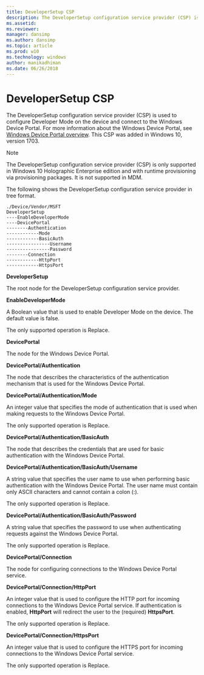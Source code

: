 ```yaml
---
title: DeveloperSetup CSP
description: The DeveloperSetup configuration service provider (CSP) is used to configure developer mode on the device. This CSP was added in the Windows 10, version 1703.
ms.assetid: 
ms.reviewer: 
manager: dansimp
ms.author: dansimp
ms.topic: article
ms.prod: w10
ms.technology: windows
author: manikadhiman
ms.date: 06/26/2018
---
```


# DeveloperSetup CSP

The DeveloperSetup configuration service provider (CSP) is used to configure Developer Mode on the device and connect to the Windows Device Portal. For more information about the Windows Device Portal, see [Windows Device Portal overview](/windows/uwp/debug-test-perf/device-portal). This CSP was added in Windows 10, version 1703.

> [!NOTE]
> The DeveloperSetup configuration service provider (CSP) is only supported in Windows 10 Holographic Enterprise edition and with runtime provisioning via provisioning packages. It is not supported in MDM.

The following shows the DeveloperSetup configuration service provider in tree format.
```
./Device/Vendor/MSFT
DeveloperSetup
----EnableDeveloperMode
----DevicePortal
--------Authentication
------------Mode
------------BasicAuth
----------------Username
----------------Password
--------Connection
------------HttpPort
------------HttpsPort
```
<a href="" id="developersetup"></a>**DeveloperSetup**  
<p>The root node for the DeveloperSetup configuration service provider.

<a href="" id="enabledevelopermode"></a>**EnableDeveloperMode**  
<p>A Boolean value that is used to enable Developer Mode on the device. The default value is false.

<p>The only supported operation is Replace.

<a href="" id="deviceportal"></a>**DevicePortal**   
<p>The node for the Windows Device Portal.   

<a href="" id="deviceportal-authentication"></a>**DevicePortal/Authentication**  
<p>The node that describes the characteristics of the authentication mechanism that is used for the Windows Device Portal.  

<a href="" id="deviceportal-authentication-mode"></a>**DevicePortal/Authentication/Mode**   
<p>An integer value that specifies the mode of authentication that is used when making requests to the Windows Device Portal.  

<p>The only supported operation is Replace.

<a href="" id="deviceportal-authentication-basicauth"></a>**DevicePortal/Authentication/BasicAuth**   
<p>The node that describes the credentials that are used for basic authentication with the Windows Device Portal.  

<a href="" id="deviceportal-authentication-username"></a>**DevicePortal/Authentication/BasicAuth/Username**   
<p>A string value that specifies the user name to use when performing basic authentication with the Windows Device Portal. 
The user name must contain only ASCII characters and cannot contain a colon (:).

<p>The only supported operation is Replace.

<a href="" id="deviceportal-authentication-password"></a>**DevicePortal/Authentication/BasicAuth/Password**   
<p>A string value that specifies the password to use when authenticating requests against the Windows Device Portal.  

<p>The only supported operation is Replace.

<a href="" id="deviceportal-connection"></a>**DevicePortal/Connection**  
<p>The node for configuring connections to the Windows Device Portal service.   

<a href="" id="deviceportal-connection-httpport"></a>**DevicePortal/Connection/HttpPort**   
<p>An integer value that is used to configure the HTTP port for incoming connections to the Windows Device Portal service. 
If authentication is enabled, <strong>HttpPort</strong> will redirect the user to the (required) <strong>HttpsPort</strong>. 

<p>The only supported operation is Replace.

<a href="" id="deviceportal-connection-httpsport"></a>**DevicePortal/Connection/HttpsPort**   
<p>An integer value that is used to configure the HTTPS port for incoming connections to the Windows Device Portal service.  

<p>The only supported operation is Replace.